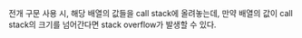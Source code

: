 전개 구문 사용 시, 해당 배열의 값들을 call stack에 올려놓는데, 만약 배열의 값이 call stack의 크기를 넘어간다면 stack overflow가 발생할 수 있다.
